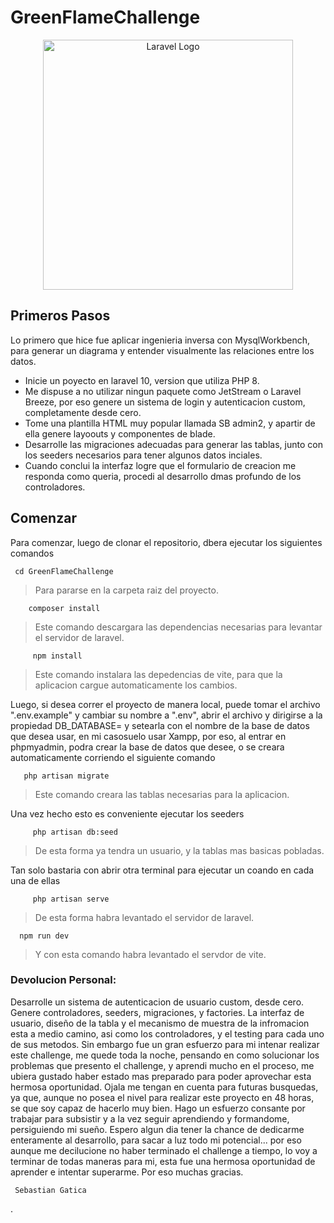 
# GreenFlameChallenge


<p align="center"><a href="https://laravel.com" target="_blank"><img src="https://raw.githubusercontent.com/laravel/art/master/logo-lockup/5%20SVG/2%20CMYK/1%20Full%20Color/laravel-logolockup-cmyk-red.svg" width="400" alt="Laravel Logo"></a></p>

## Primeros Pasos

 Lo primero que hice fue aplicar ingenieria inversa con MysqlWorkbench, para generar un diagrama y entender visualmente las relaciones entre los datos.





- Inicie un poyecto en laravel 10, version que utiliza PHP 8.
- Me dispuse a no utilizar ningun paquete como JetStream o Laravel Breeze, por eso genere un sistema de login y autenticacion custom, completamente desde cero.
- Tome una plantilla HTML muy popular llamada SB admin2, y apartir de ella genere layoouts y componentes de blade.
- Desarrolle las migraciones adecuadas para generar las tablas, junto con los seeders necesarios para tener algunos datos inciales.
- Cuando conclui la interfaz  logre que el formulario de creacion me responda como queria, procedi al desarrollo dmas profundo de los controladores.


## Comenzar

Para comenzar, luego de clonar el repositorio, dbera ejecutar los siguientes comandos
  ```shell
   cd GreenFlameChallenge
  ```
  >Para pararse en la carpeta raiz del proyecto.
  

  ```shell
      composer install
  ```
  >Este comando descargara las dependencias necesarias para levantar el servidor de laravel.
  
```shell
     npm install
  ```
  >Este comando instalara las depedencias de vite, para que la aplicacion cargue automaticamente los cambios.
  
  Luego, si desea correr el proyecto de manera local, puede tomar el archivo ".env.example" y cambiar su nombre a  ".env", abrir el archivo y dirigirse a la propiedad DB_DATABASE= y setearla con el nombre de la base de datos que desea usar, en mi casosuelo usar Xampp, por eso, al entrar en phpmyadmin, podra crear la base de datos que desee, o se creara automaticamente corriendo el siguiente comando 

  ```shell
     php artisan migrate
  ```
  >Este comando creara las tablas necesarias para la aplicacion. 
  
Una vez hecho esto es conveniente ejecutar  los seeders
```shell
     php artisan db:seed
  ```
  >De esta forma ya tendra un usuario, y la tablas mas basicas pobladas.
  

Tan solo bastaria con abrir otra terminal para ejecutar un coando en cada una de ellas

```shell
     php artisan serve
  ```
  >De esta forma habra levantado el servidor de laravel.
  ```shell
    npm run dev
  ```
  >Y con esta comando habra levantado el servdor de vite.

  ### Devolucion Personal: 

  Desarrolle un sistema de autenticacion de usuario custom, desde cero. 
  Genere controladores, seeders, migraciones, y factories.
  La interfaz de usuario, diseño de la tabla y el mecanismo de muestra de la infromacion esta a medio camino, asi como los controladores, y el testing para cada uno de sus metodos.
   Sin embargo fue un gran esfuerzo para mi intenar realizar este challenge, me quede toda la noche, pensando en como solucionar los problemas que presento el challenge, y aprendi mucho en el proceso, me ubiera gustado haber estado mas preparado para poder aprovechar esta hermosa oportunidad.
     Ojala me tengan en cuenta para futuras busquedas, ya que, aunque  no posea el nivel para realizar este proyecto en 48 horas, se que soy capaz de hacerlo muy bien.
       Hago un esfuerzo consante por trabajar para subsistir y a la vez seguir aprendiendo y formandome, persiguiendo mi sueño.
     Espero algun dia tener la chance de dedicarme enteramente al desarrollo, para sacar a luz todo mi potencial... por eso aunque me decilucione no haber terminado el challenge a tiempo, lo voy a terminar de todas maneras para mi, esta fue una hermosa oportunidad de aprender e intentar superarme. Por eso muchas gracias.
     
     Sebastian Gatica
     
     
  
  

 

 
.




 
  
 


